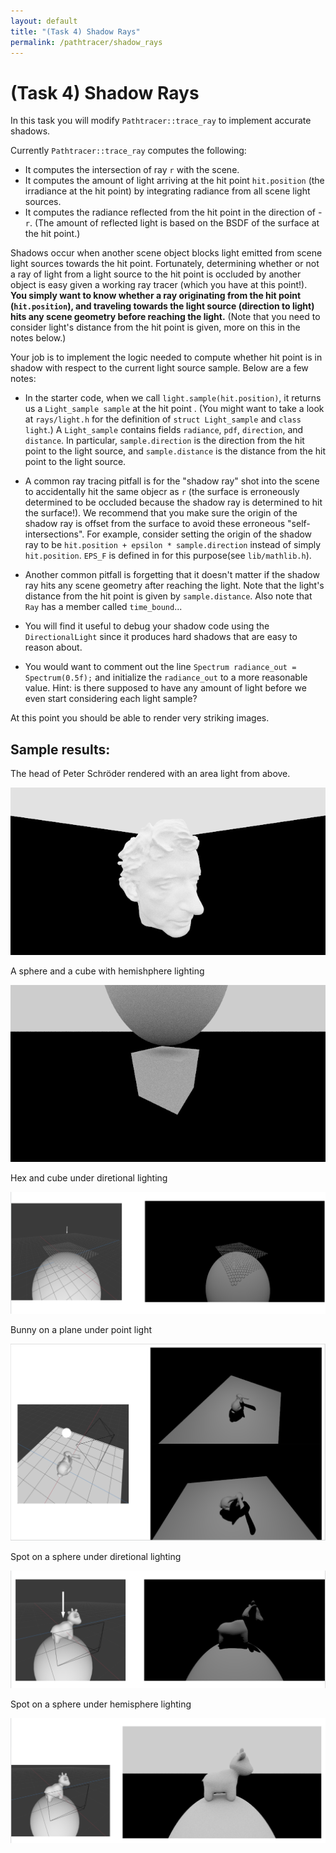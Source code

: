 ```yaml
---
layout: default
title: "(Task 4) Shadow Rays"
permalink: /pathtracer/shadow_rays
---
```


# (Task 4) Shadow Rays

In this task you will modify `Pathtracer::trace_ray` to implement accurate shadows.

Currently `Pathtracer::trace_ray` computes the following:

* It computes the intersection of ray `r` with the scene.
* It computes the amount of light arriving at the hit point `hit.position` (the irradiance at the hit point) by integrating radiance from all scene light sources.
* It computes the radiance reflected from the hit point in the direction of -`r`. (The amount of reflected light is based on the BSDF of the surface at the hit point.)

Shadows occur when another scene object blocks light emitted from scene light sources towards the hit point. Fortunately, determining whether or not a ray of light from a light source to the hit point is occluded by another object is easy given a working ray tracer (which you have at this point!). **You simply want to know whether a ray originating from the hit point (`hit.position`), and traveling towards the light source (direction to light) hits any scene geometry before reaching the light.** (Note that you need to consider light's distance from the hit point is given, more on this in the notes below.)

Your job is to implement the logic needed to compute whether hit point is in shadow with respect to the current light source sample. Below are a few notes:

* In the starter code, when we call `light.sample(hit.position)`, it returns us a `Light_sample sample` at the hit point . (You might want to take a look at `rays/light.h` for the definition of `struct Light_sample` and `class light`.) A `Light_sample` contains fields `radiance`, `pdf`, `direction`, and `distance`. In particular, `sample.direction` is the direction from the hit point to the light source, and `sample.distance` is the distance from the hit point to the light source.

* A common ray tracing pitfall is for the "shadow ray" shot into the scene to accidentally hit the same objecr as `r` (the surface is erroneously determined to be occluded because the shadow ray is determined to hit the surface!). We recommend that you make sure the origin of the shadow ray is offset from the surface to avoid these erroneous "self-intersections". For example, consider setting the origin of the shadow ray to be `hit.position + epsilon * sample.direction` instead of simply `hit.position`. `EPS_F` is defined in for this purpose(see `lib/mathlib.h`).

* Another common pitfall is forgetting that it doesn't matter if the shadow ray hits any scene geometry after reaching the light. Note that the light's distance from the hit point is given by `sample.distance`. Also note that `Ray` has a member called `time_bound`...
* You will find it useful to debug your shadow code using the `DirectionalLight` since it produces hard shadows that are easy to reason about.
* You would want to comment out the line `Spectrum radiance_out = Spectrum(0.5f);` and initialize the `radiance_out` to a more reasonable value. Hint: is there supposed to have any amount of light before we even start considering each light sample?

At this point you should be able to render very striking images. 

## Sample results:

The head of Peter Schröder rendered with an area light from above.

![shadow_area](new_results/shadow_peter.png)

A sphere and a cube with hemishphere lighting

![shadow_hemisphere](new_results/cube_sphere_hemisphere.png)

Hex and cube under diretional lighting

![ref1](new_results/ref1.png)

Bunny on a plane under point light

![ref1](new_results/ref2.png)

Spot on a sphere under diretional lighting

![ref1](new_results/ref3.png)


Spot on a sphere under hemisphere lighting

![ref1](new_results/ref4.png)


